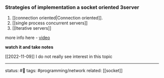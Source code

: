 
### Strategies of implementation a socket oriented 3server
1. [[connection oriented|Connection oriented]].
2. [[single process concurrent servers]]
3. [[Iterative servers]]

more info here - [video](https://www.youtube.com/watch?v=NIqYwXcUdn0&ab_channel=OneByteAtATime)

**watch it and take notes**

[[2022-11-09]] I do not really see interest in this topic

---
status: #🌱 
tags: #programming/network 
related: [[socket]]



